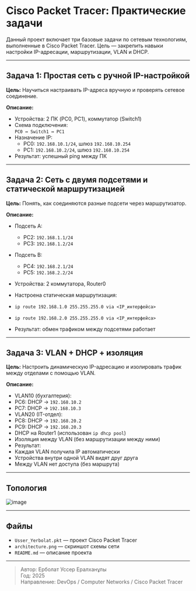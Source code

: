 # Cisco Packet Tracer: Практические задачи

Данный проект включает три базовые задачи по сетевым технологиям, выполненные в Cisco Packet Tracer. Цель — закрепить навыки настройки IP-адресации, маршрутизации, VLAN и DHCP.

---

## Задача 1: Простая сеть с ручной IP-настройкой

**Цель:** Научиться настраивать IP-адреса вручную и проверять сетевое соединение.

**Описание:**
- Устройства: 2 ПК (PC0, PC1), коммутатор (Switch1)
- Схема подключения:  
  `PC0 ↔ Switch1 ↔ PC1`
- Назначение IP:
  - PC0: `192.168.10.1/24`, шлюз `192.168.10.254`
  - PC1: `192.168.10.2/24`, шлюз `192.168.10.254`
- Результат: успешный ping между ПК

---

## Задача 2: Сеть с двумя подсетями и статической маршрутизацией

**Цель:** Понять, как соединяются разные подсети через маршрутизатор.

**Описание:**
- Подсеть A:
  - PC2: `192.168.1.1/24`
  - PC3: `192.168.1.2/24`
- Подсеть B:
  - PC4: `192.168.2.1/24`
  - PC5: `192.168.2.2/24`
- Устройства: 2 коммутатора, Router0
- Настроена статическая маршрутизация:
- `ip route 192.168.1.0 255.255.255.0 via <IP_интерфейса>`
- `ip route 192.168.2.0 255.255.255.0 via <IP_интерфейса>`

- Результат: обмен трафиком между подсетями работает

---

## Задача 3: VLAN + DHCP + изоляция

**Цель:** Настроить динамическую IP-адресацию и изолировать трафик между отделами с помощью VLAN.

**Описание:**
- VLAN10 (бухгалтерия):
- PC6: DHCP → `192.168.10.2`
- PC7: DHCP → `192.168.10.3`
- VLAN20 (IT-отдел):
- PC8: DHCP → `192.168.20.2`
- PC9: DHCP → `192.168.20.3`
- DHCP на Router1 (использован `ip dhcp pool`)
- Изоляция между VLAN (без маршрутизации между ними)
- Результат:
- Каждая VLAN получила IP автоматически
- Устройства внутри одной VLAN видят друг друга
- Между VLAN нет доступа (без маршрута)

---

## Топология

![image](https://github.com/user-attachments/assets/c6709a8a-1515-4baf-a383-93579ed12114)

---

## Файлы

- `Usser_Yerbolat.pkt` — проект Cisco Packet Tracer
- `architecture.png` — скриншот схемы сети
- `README.md` — описание проекта

---

> Автор: Ерболат Уссер Ералханұлы  
> Год: 2025  
> Направление: DevOps / Computer Networks / Cisco Packet Tracer

